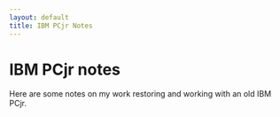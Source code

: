```yaml
---
layout: default
title: IBM PCjr Notes
---
```


# IBM PCjr notes

Here are some notes on my work restoring and working with
an old IBM PCjr.


